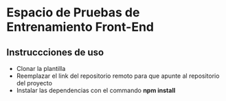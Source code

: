# Espacio de Pruebas de Entrenamiento Front-End

## Instruccciones de uso

- Clonar la plantilla 
- Reemplazar el link del repositorio remoto para que apunte al repositorio del proyecto
- Instalar las dependencias con el commando **npm install**
